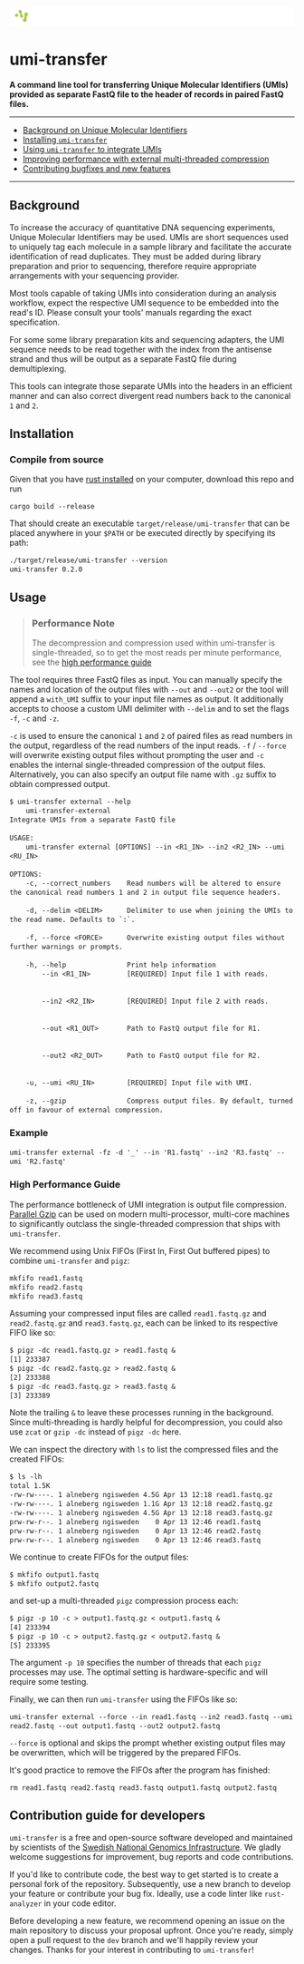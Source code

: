 
![umi-transfer](docs/img/logoheader.svg)

# umi-transfer

<p>
    <b>A command line tool for transferring Unique Molecular Identifiers (UMIs) provided as separate FastQ file to the header of records in paired FastQ files.</b>
</p>

<hr>

- [Background on Unique Molecular Identifiers](#background)
- [Installing `umi-transfer`](#installation)
- [Using `umi-transfer` to integrate UMIs](#usage)
- [Improving performance with external multi-threaded compression](#high-performance-guide)
- [Contributing bugfixes and new features](#contribution-guide-for-developers)

<hr>

## Background

To increase the accuracy of quantitative DNA sequencing experiments, Unique Molecular Identifiers may be used. UMIs are short sequences used to uniquely tag each molecule in a sample library and facilitate the accurate identification of read duplicates. They must be added during library preparation and prior to sequencing, therefore require appropriate arrangements with your sequencing provider.

Most tools capable of taking UMIs into consideration during an analysis workflow, expect the respective UMI sequence to be embedded into the read's ID. Please consult your tools' manuals regarding the exact specification.

For some some library preparation kits and sequencing adapters, the UMI sequence needs to be read together with the index from the antisense strand and thus will be output as a separate FastQ file during demultiplexing.

This tools can integrate those separate UMIs into the headers in an efficient manner and can also correct divergent read numbers back to the canonical `1` and `2`.

## Installation

### Compile from source

Given that you have [rust installed](https://www.rust-lang.org/tools/install) on your computer, download this repo and run

```shell
cargo build --release
```

That should create an executable `target/release/umi-transfer` that can be placed anywhere in your `$PATH` or be executed directly by specifying its path:

```shell
./target/release/umi-transfer --version
umi-transfer 0.2.0
```

## Usage

>### Performance Note
>
>The decompression and compression used within umi-transfer is single-threaded, so to get the most reads per minute performance, see the [high performance guide](#high-performance-guide)

The tool requires three FastQ files as input. You can manually specify the names and location of the output files with `--out` and `--out2` or the tool will append a `with_UMI` suffix to your input file names as output. It additionally accepts to choose a custom UMI delimiter with `--delim` and to set the flags `-f`, `-c` and `-z`.

`-c` is used to ensure the canonical `1` and `2` of paired files as read numbers in the output, regardless of the read numbers of the input reads. `-f` / `--force` will overwrite existing output files without prompting the user and `-c` enables the internal single-threaded compression of the output files. Alternatively, you can also specify an output file name with `.gz` suffix to obtain compressed output.

```raw
$ umi-transfer external --help
    umi-transfer-external
Integrate UMIs from a separate FastQ file

USAGE:
    umi-transfer external [OPTIONS] --in <R1_IN> --in2 <R2_IN> --umi <RU_IN>

OPTIONS:
    -c, --correct_numbers    Read numbers will be altered to ensure the canonical read numbers 1 and 2 in output file sequence headers.

    -d, --delim <DELIM>      Delimiter to use when joining the UMIs to the read name. Defaults to `:`.

    -f, --force <FORCE>      Overwrite existing output files without further warnings or prompts.

    -h, --help               Print help information
        --in <R1_IN>         [REQUIRED] Input file 1 with reads.


        --in2 <R2_IN>        [REQUIRED] Input file 2 with reads.


        --out <R1_OUT>       Path to FastQ output file for R1.


        --out2 <R2_OUT>      Path to FastQ output file for R2.


    -u, --umi <RU_IN>        [REQUIRED] Input file with UMI.

    -z, --gzip               Compress output files. By default, turned off in favour of external compression.
```

### Example

```shell
umi-transfer external -fz -d '_' --in 'R1.fastq' --in2 'R3.fastq' --umi 'R2.fastq'
```

### High Performance Guide

The performance bottleneck of UMI integration is output file compression. [Parallel Gzip](https://github.com/madler/pigz) can be used on modern multi-processor, multi-core machines to significantly outclass the single-threaded compression that ships with `umi-transfer`.

We recommend using Unix FIFOs (First In, First Out buffered pipes) to combine `umi-transfer` and `pigz`:

```shell
mkfifo read1.fastq
mkfifo read2.fastq
mkfifo read3.fastq
```

Assuming your compressed input files are called `read1.fastq.gz` and `read2.fastq.gz` and `read3.fastq.gz`, each can be linked to its respective FIFO like so:

```shell
$ pigz -dc read1.fastq.gz > read1.fastq &
[1] 233387
$ pigz -dc read2.fastq.gz > read2.fastq &
[2] 233388
$ pigz -dc read3.fastq.gz > read3.fastq &
[3] 233389
```

Note the trailing `&` to leave these processes running in the background. Since multi-threading is hardly helpful for decompression, you could also use `zcat` or `gzip -dc` instead of `pigz -dc` here.

We can inspect the directory with `ls` to list the compressed files and the created FIFOs:

```shell
$ ls -lh
total 1.5K
-rw-rw----. 1 alneberg ngisweden 4.5G Apr 13 12:18 read1.fastq.gz
-rw-rw----. 1 alneberg ngisweden 1.1G Apr 13 12:18 read2.fastq.gz
-rw-rw----. 1 alneberg ngisweden 4.5G Apr 13 12:18 read3.fastq.gz
prw-rw-r--. 1 alneberg ngisweden    0 Apr 13 12:46 read1.fastq
prw-rw-r--. 1 alneberg ngisweden    0 Apr 13 12:46 read2.fastq
prw-rw-r--. 1 alneberg ngisweden    0 Apr 13 12:46 read3.fastq
```

We continue to create FIFOs for the output files:

```shell
$ mkfifo output1.fastq
$ mkfifo output2.fastq
```

and set-up a multi-threaded `pigz` compression process each:

```shell
$ pigz -p 10 -c > output1.fastq.gz < output1.fastq &
[4] 233394
$ pigz -p 10 -c > output2.fastq.gz < output2.fastq &
[5] 233395
```

The argument `-p 10` specifies the number of threads that each `pigz` processes may use. The optimal setting is hardware-specific and will require some testing.

Finally, we can then run `umi-transfer` using the FIFOs like so:

```shell
umi-transfer external --force --in read1.fastq --in2 read3.fastq --umi read2.fastq --out output1.fastq --out2 output2.fastq
```

`--force` is optional and skips the prompt whether existing output files may be overwritten, which will be triggered by the prepared FIFOs.

It's good practice to remove the FIFOs after the program has finished:

```shell
rm read1.fastq read2.fastq read3.fastq output1.fastq output2.fastq
```

## Contribution guide for developers

`umi-transfer` is a free and open-source software developed and maintained by scientists of the [Swedish National Genomics Infrastructure](https://ngisweden.scilifelab.se). We gladly welcome suggestions for improvement, bug reports and code contributions.

If you'd like to contribute code, the best way to get started is to create a personal fork of the repository. Subsequently, use a new branch to develop your feature or contribute your bug fix. Ideally, use a code linter like `rust-analyzer` in your code editor.

Before developing a new feature, we recommend opening an issue on the main repository to discuss your proposal upfront. Once you're ready, simply open a pull request to the `dev` branch and we'll happily review your changes. Thanks for your interest in contributing to `umi-transfer`!
